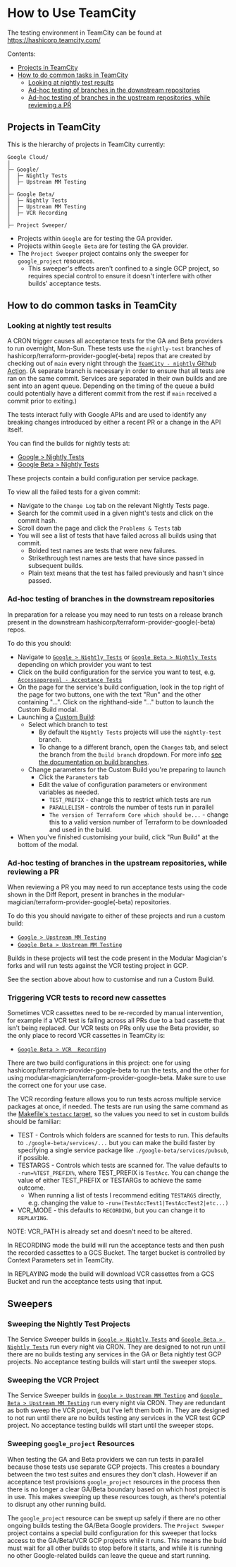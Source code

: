 # How to Use TeamCity

The testing environment in TeamCity can be found at https://hashicorp.teamcity.com/

Contents:
* [Projects in TeamCity](#projects-in-teamcity)
* [How to do common tasks in TeamCity](#how-to-do-common-tasks-in-teamcity)
    * [Looking at nightly test results](#looking-at-nightly-test-results)
    * [Ad-hoc testing of branches in the downstream repositories](#ad-hoc-testing-of-branches-in-the-downstream-repositories)
    * [Ad-hoc testing of branches in the upstream repositories, while reviewing a PR](#ad-hoc-testing-of-branches-in-the-upstream-repositories-while-reviewing-a-pr)



## Projects in TeamCity

This is the hierarchy of projects in TeamCity currently:

```
Google Cloud/
│
├─ Google/
│  ├─ Nightly Tests
│  ├─ Upstream MM Testing
│
├─ Google Beta/
│  ├─ Nightly Tests
│  ├─ Upstream MM Testing
│  ├─ VCR Recording
│
├─ Project Sweeper/
```

* Projects within `Google` are for testing the GA provider.
* Projects within `Google Beta` are for testing the GA provider.
* The `Project Sweeper` project contains only the sweeper for `google_project` resources.
   * This sweeper's effects aren't confined to a single GCP project, so requires special control to ensure it doesn't interfere with other builds' acceptance tests.

## How to do common tasks in TeamCity

### Looking at nightly test results

A CRON trigger causes all acceptance tests for the GA and Beta providers to run overnight, Mon-Sun. These tests use the `nightly-test` branches of hashicorp/terraform-provider-google(-beta) repos that are created by checking out of `main` every night through the [`TeamCity - nightly` Github Action](https://github.com/hashicorp/terraform-provider-google/actions/workflows/teamcity-nightly-workflow.yaml). (A separate branch is necessary in order to ensure that all tests are ran on the same commit. Services are separated in their own builds and are sent into an agent queue. Depending on the timing of the queue a build could potentially have a different commit from the rest if `main` received a commit prior to exiting.) 

The tests interact fully with Google APIs and are used to identify any breaking changes introduced by either a recent PR or a change in the API itself.

You can find the builds for nightly tests at:

* [Google > Nightly Tests](https://hashicorp.teamcity.com/project/TerraformProviders_GoogleCloud_GOOGLE_NIGHTLYTESTS?mode=builds#all-projects)
* [Google Beta > Nightly Tests](https://hashicorp.teamcity.com/project/TerraformProviders_GoogleCloud_GOOGLE_BETA_NIGHTLYTESTS#all-projects)

These projects contain a build configuration per service package.

To view all the failed tests for a given commit:

* Navigate to the `Change Log` tab on the relevant Nightly Tests page.
* Search for the commit used in a given night's tests and click on the commit hash.
* Scroll down the page and click the `Problems & Tests` tab
* You will see a list of tests that have failed across all builds using that commit.
    * Bolded test names are tests that were new failures.
    * Strikethrough test names are tests that have since passed in subsequent builds.
    * Plain text means that the test has failed previously and hasn't since passed. 
 

### Ad-hoc testing of branches in the downstream repositories

In preparation for a release you may need to run tests on a release branch present in the downstream hashicorp/terraform-provider-google(-beta) repos.

To do this you should:

* Navigate to [`Google > Nightly Tests`](https://hashicorp.teamcity.com/project/TerraformProviders_GoogleCloud_GOOGLE_NIGHTLYTESTS?mode=builds#all-projects) or [`Google Beta > Nightly Tests`](https://hashicorp.teamcity.com/project/TerraformProviders_GoogleCloud_GOOGLE_BETA_NIGHTLYTESTS#all-projects) depending on which provider you want to test
* Click on the build configuration for the service you want to test, e.g. [`Accessapproval - Acceptance Tests`](https://hashicorp.teamcity.com/buildConfiguration/TerraformProviders_GoogleCloud_GOOGLE_NIGHTLYTESTS_GOOGLE_PACKAGE_ACCESSAPPROVAL?branch=%3Cdefault%3E&buildTypeTab=overview&mode=builds)
* On the page for the service's build configuation, look in the top right of the page for two buttons, one with the text "Run" and the other containing "...". Click on the righthand-side "..." button to launch the Custom Build modal.
* Launching a [Custom Build](https://www.jetbrains.com/help/teamcity/running-custom-build.html):
  * Select which branch to test
     * By default the `Nightly Tests` projects will use the `nightly-test` branch.
     * To change to a different branch, open the `Changes` tab, and select the branch from the `Build branch` dropdown. For more info [see the documentation on build branches](https://www.jetbrains.com/help/teamcity/running-custom-build.html#Build+Branch).
  * Change parameters for the Custom Build you're preparing to launch
    * Click the `Parameters` tab
    * Edit the value of configuration parameters or environment variables as needed.
      * `TEST_PREFIX` - change this to restrict which tests are run
      * `PARALLELISM` - controls the number of tests run in parallel
      * `The version of Terraform Core which should be...` - change this to a valid version number of Terraform to be downloaded and used in the build.
* When you've finished customising your build, click "Run Build" at the bottom of the modal.



### Ad-hoc testing of branches in the upstream repositories, while reviewing a PR

When reviewing a PR you may need to run acceptance tests using the code shown in the Diff Report, present in branches in the modular-magician/terraform-provider-google(-beta) repositories.

To do this you should navigate to either of these projects and run a custom build:
* [`Google > Upstream MM Testing`](https://hashicorp.teamcity.com/project/TerraformProviders_GoogleCloud_GOOGLE_MMUPSTREAMTESTS?branch=refs%2Fheads%2Fnightly-test&mode=builds#all-projects)
* [`Google Beta > Upstream MM Testing`](https://hashicorp.teamcity.com/project/TerraformProviders_GoogleCloud_GOOGLE_BETA_MMUPSTREAMTESTS?branch=refs%2Fheads%2Fnightly-test&mode=builds#all-projects)

Builds in these projects will test the code present in the Modular Magician's forks and will run tests against the VCR testing project in GCP.

See the section above about how to customise and run a Custom Build.


### Triggering VCR tests to record new cassettes

Sometimes VCR cassettes need to be re-recorded by manual intervention, for example if a VCR test is failing across all PRs due to a bad cassette that isn't being replaced. Our VCR tests on PRs only use the Beta provider, so the only place to record VCR cassettes in TeamCity is:

* [`Google Beta > VCR  Recording`](https://hashicorp.teamcity.com/project/TerraformProviders_GoogleCloud_GOOGLE_BETA_VCRRECORDING#all-projects)

There are two build configurations in this project: one for using hashicorp/terraform-provider-google-beta to run the tests, and the other for using modular-magician/terraform-provider-google-beta. Make sure to use the correct one for your use case.

The VCR recording feature allows you to run tests across multiple service packages at once, if needed. The tests are run using the same command as the [Makefile's `testacc` target](https://github.com/hashicorp/terraform-provider-google/blob/6f7a4648aef25bce130817c38556dabbe8265bc3/GNUmakefile#L17-L18), so the values you need to set in custom builds should be familiar:

* TEST - Controls which folders are scanned for tests to run. This defaults to `./google-beta/services/...` but you can make the build faster by specifying a single service package like `./google-beta/services/pubsub`, if possible.
* TESTARGS - Controls which tests are scanned for. The value defaults to `-run=%TEST_PREFIX%`, where TEST_PREFIX is `TestAcc`. You can change the value of either TEST_PREFIX or TESTARGs to achieve the same outcome.
    * When running a list of tests I recommend editing `TESTARGS` directly, e.g. changing the value to `-run=(TestAccTest1|TestAccTest2|etc...)`
* VCR_MODE - this defaults to `RECORDING`, but you can change it to `REPLAYING`.

NOTE: VCR_PATH is already set and doesn't need to be altered.

In RECORDING mode the build will run the acceptance tests and then push the recorded cassettes to a GCS Bucket. The target bucket is controlled by Context Parameters set in TeamCity.

In REPLAYING mode the build will download VCR cassettes from a GCS Bucket and run the acceptance tests using that input.

## Sweepers

### Sweeping the Nightly Test Projects

The Service Sweeper builds in [`Google > Nightly Tests`](https://hashicorp.teamcity.com/project/TerraformProviders_GoogleCloud_GOOGLE_NIGHTLYTESTS?mode=builds#all-projects) and [`Google Beta > Nightly Tests`](https://hashicorp.teamcity.com/project/TerraformProviders_GoogleCloud_GOOGLE_BETA_NIGHTLYTESTS#all-projects) run every night via CRON. They are designed to not run until there are no builds testing any services in the GA or Beta nightly test GCP projects. No acceptance testing builds will start until the sweeper stops.

### Sweeping the VCR Project

The Service Sweeper builds in [`Google > Upstream MM Testing`](https://hashicorp.teamcity.com/project/TerraformProviders_GoogleCloud_GOOGLE_MMUPSTREAMTESTS#all-projects) and [`Google Beta > Upstream MM Testing`](https://hashicorp.teamcity.com/project/TerraformProviders_GoogleCloud_GOOGLE_BETA_MMUPSTREAMTESTS#all-projects) run every night via CRON. They are redundant as both sweep the VCR project, but I've left them both in. They are designed to not run until there are no builds testing any services in the VCR test GCP project. No acceptance testing builds will start until the sweeper stops.

### Sweeping `google_project` Resources

When testing the GA and Beta providers we can run tests in parallel because those tests use separate GCP projects. This creates a boundary between the two test suites and ensures they don't clash. However if an acceptance test provisions `google_project` resources in the process then there is no longer a clear GA/Beta boundary based on which host project is in use. This makes sweeping up these resources tough, as there's potential to disrupt any other running build.

The `google_project` resource can be swept up safely if there are no other ongoing builds testing the GA/Beta Google providers. The `Project Sweeper` project contains a special build configuration for this sweeper that locks access to the GA/Beta/VCR GCP projects while it runs. This means the buid must wait for all other builds to stop before it starts, and while it is running no other Google-related builds can leave the queue and start running.
